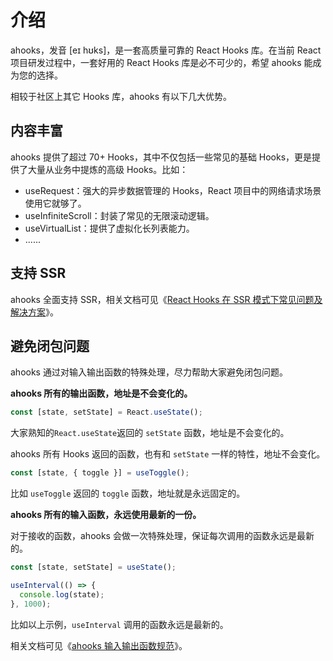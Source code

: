 # 介绍

ahooks，发音 [eɪ hʊks]，是一套高质量可靠的 React Hooks 库。在当前 React 项目研发过程中，一套好用的 React Hooks 库是必不可少的，希望 ahooks 能成为您的选择。

相较于社区上其它 Hooks 库，ahooks 有以下几大优势。

## 内容丰富

ahooks 提供了超过 70+ Hooks，其中不仅包括一些常见的基础 Hooks，更是提供了大量从业务中提炼的高级 Hooks。比如：

- useRequest：强大的异步数据管理的 Hooks，React 项目中的网络请求场景使用它就够了。
- useInfiniteScroll：封装了常见的无限滚动逻辑。
- useVirtualList：提供了虚拟化长列表能力。
- ......

## 支持 SSR

ahooks 全面支持 SSR，相关文档可见《[React Hooks 在 SSR 模式下常见问题及解决方案](/zh-CN/guide/blog/ssr)》。

## 避免闭包问题

ahooks 通过对输入输出函数的特殊处理，尽力帮助大家避免闭包问题。

**ahooks 所有的输出函数，地址是不会变化的。**

```ts
const [state, setState] = React.useState();
```

大家熟知的`React.useState`返回的 `setState` 函数，地址是不会变化的。

ahooks 所有 Hooks 返回的函数，也有和 `setState` 一样的特性，地址不会变化。

```ts
const [state, { toggle }] = useToggle();
```

比如 `useToggle` 返回的 `toggle` 函数，地址就是永远固定的。

**ahooks 所有的输入函数，永远使用最新的一份。**

对于接收的函数，ahooks 会做一次特殊处理，保证每次调用的函数永远是最新的。

```ts
const [state, setState] = useState();

useInterval(() => {
  console.log(state);
}, 1000);
```

比如以上示例，`useInterval` 调用的函数永远是最新的。

相关文档可见《[ahooks 输入输出函数规范](/zh-CN/guide/blog/function)》。

